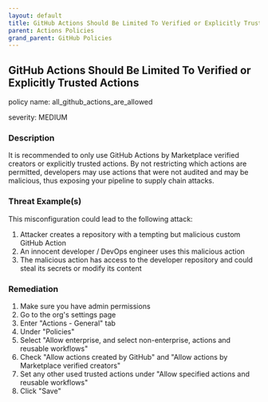 ```yaml
---
layout: default
title: GitHub Actions Should Be Limited To Verified or Explicitly Trusted Actions
parent: Actions Policies
grand_parent: GitHub Policies
---
```



## GitHub Actions Should Be Limited To Verified or Explicitly Trusted Actions
policy name: all_github_actions_are_allowed

severity: MEDIUM

### Description
It is recommended to only use GitHub Actions by Marketplace verified creators or explicitly trusted actions. By not restricting which actions are permitted, developers may use actions that were not audited and may be malicious, thus exposing your pipeline to supply chain attacks.

### Threat Example(s)
This misconfiguration could lead to the following attack:
1. Attacker creates a repository with a tempting but malicious custom GitHub Action
2. An innocent developer / DevOps engineer uses this malicious action
3. The malicious action has access to the developer repository and could steal its secrets or modify its content



### Remediation
1. Make sure you have admin permissions
2. Go to the org's settings page
3. Enter "Actions - General" tab
4. Under "Policies"
5. Select "Allow enterprise, and select non-enterprise, actions and reusable workflows"
6. Check "Allow actions created by GitHub" and "Allow actions by Marketplace verified creators"
7. Set any other used trusted actions under "Allow specified actions and reusable workflows"
8. Click "Save"



